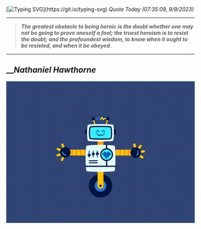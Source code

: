 [![Typing SVG](https://readme-typing-svg.herokuapp.com?font=Press+Start+2P&color=C2F784&size=35&width=900&height=100&lines=Hello+World%2C+I'm+Hung+!)](https://git.io/typing-svg) 
_Quote Today (07:35:09, 9/9/2023)_
___
>**_The greatest obstacle to being heroic is the doubt whether one may not be going to prove oneself a fool; the truest heroism is to resist the doubt; and the profoundest wisdom, to know when it ought to be resisted, and when it be obeyed._**
___

## __**_Nathaniel Hawthorne_**

![RobotDance](src/assets/images/robot-dancing-dribble.gif?style=center)

